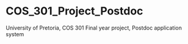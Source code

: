 COS_301_Project_Postdoc
=======================

University of Pretoria, COS 301 Final year project, Postdoc application system
